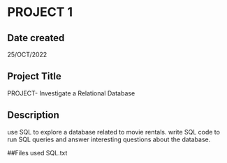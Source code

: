 # PROJECT 1
## Date created
  25/OCT/2022

## Project Title
PROJECT- Investigate a Relational Database

## Description
use SQL to explore a database related to movie rentals.  write SQL code to run SQL queries and answer interesting questions about the database. 

##Files used
SQL.txt
